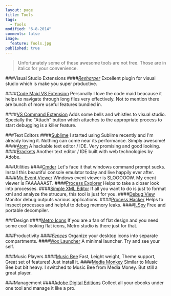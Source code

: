 ```yaml
---
layout: page
title: Tools
tags: 
  - Tools
modified: "6-8-2014"
comments: false
image: 
  feature: Tools.jpg
published: true
---
```


> Unfortunately some of these awesome tools are not free. Those are in italics for your convenience.

###Visual Studio Extensions
####*[Resharper](http://www.jetbrains.com/resharper/)*
Excellent plugin for visual studio which is make you super productive.

####[Code Maid VS Extension](http://www.codemaid.net/)
Personally I love the code maid beacause it helps to navigate through long files very effectively. Not to mention there are bunch of more useful features bundled in.  

####[VS Command Extension](http://vscommands.squaredinfinity.com/)
Adds some bells and whistles to visual studio. Specially the "Attach" button which attaches to the appropriate process to start debugging is a killer feature.

###Text Editors
####[Sublime](http://www.sublimetext.com/)
I started using Sublime recently and I'm already loving it. Nothing can come near its performance. Simply awesome!
####[Atom](http://atom.io/)
A hackable text editor / IDE. Very promising and good looking.
####[Brackets](http://brackets.io/?lang=en)
Another text editor / IDE built with web technologies by Adobe.

###Utilities
####[Cmder](http://bliker.github.io/cmder/)
Let's face it that windows command prompt sucks. Install this beautiful console emulator today and live happily ever after.
####[My Event Viewer](http://www.nirsoft.net/utils/my_event_viewer.html)
Windows event viewer is SLOOOOOW. My enent viewer is FAAAAAAST.
####[Process Explorer](http://technet.microsoft.com/en-us/sysinternals/bb896653.aspx)
Helps to take a closer look into processes.
####[Simple XML Editor](http://www.firstobject.com/dn_editor.htm)
If all you want to do is just to format xml and analyze the strucure, this tool is just for you.
####[Debug View](http://technet.microsoft.com/en-us/sysinternals/bb896647.aspx)
Monitor debug outputs various applications.
####[Process Hacker](http://processhacker.sourceforge.net/)
Helps to inspect processes and helpful to debug memory leaks.
####[ILSpy](http://ilspy.net/)
Free and portable decompiler.

###Design
####[Metro Icons](http://www.syncfusion.com/downloads/metrostudio)
If you are a fan of flat design and you need some cool looking flat icons, Metro studio is there just for that.

###Productivity
####*[Fences](http://www.stardock.com/products/fences/)*
Organize your desktop icons into separate compartments.
####[Wox Launcher](https://www.getwox.com/)
A minimal launcher. Try and see your self.

###Music Players
####[Music Bee](http://getmusicbee.com/)
Fast, Leight weight, Theme support, Great set of features! Just install it.
####[Media Monkey](http://www.mediamonkey.com/)
Similar to Music Bee but bit heavy. I switched to Music Bee from Media Money. But still a great player.

###Management
####[Adobe Digital Editions](http://www.adobe.com/solutions/ebook/digital-editions.html)
Collect all your ebooks under one tool and manage it like a pro. 